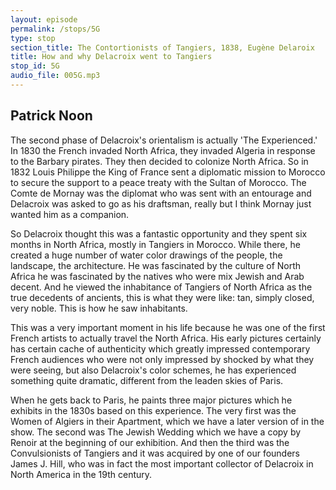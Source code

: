 ```yaml
---
layout: episode
permalink: /stops/5G
type: stop
section_title: The Contortionists of Tangiers, 1838, Eugène Delaroix
title: How and why Delacroix went to Tangiers
stop_id: 5G
audio_file: 005G.mp3
---
```


## Patrick Noon

The second phase of Delacroix's orientalism is actually 'The Experienced.'  In 1830 the French invaded North Africa, they invaded Algeria in response to the Barbary pirates.  They then decided to colonize North Africa.  So in 1832 Louis Philippe the King of France sent a diplomatic mission to Morocco to secure the support to a peace treaty with the Sultan of Morocco. The Comte de Mornay was the diplomat who was sent with an entourage and Delacroix was asked to go as his draftsman, really but I think Mornay just wanted him as a companion.

So Delacroix thought this was a fantastic opportunity and they spent six months in North Africa, mostly in Tangiers in Morocco.  While there, he created a huge number of water color drawings of the people, the landscape, the architecture. He was fascinated by the culture of North Africa he was fascinated by the natives who were mix Jewish and Arab decent.  And he viewed the inhabitance of Tangiers of North Africa as the true decedents of ancients, this is what they were like: tan, simply closed, very noble. This is how he saw inhabitants.

This was a very important moment in his life because he was one of the first French artists to actually travel the North Africa.  His early pictures certainly has certain cache of authenticity which greatly impressed contemporary French audiences who were not only impressed by shocked by what they were seeing, but also Delacroix's color schemes, he has experienced something quite dramatic, different from the leaden skies of Paris.

When he gets back to Paris, he paints three major pictures which he exhibits in the 1830s based on this experience.  The very first was the Women of Algiers in their Apartment, which we have a later version of in the show.  The second was The Jewish Wedding which we have a copy by Renoir at the beginning of our exhibition.  And then the third was the Convulsionists of Tangiers and it was acquired by one of our founders James J. Hill, who was in fact the most important collector of Delacroix in North America in the 19th century.
